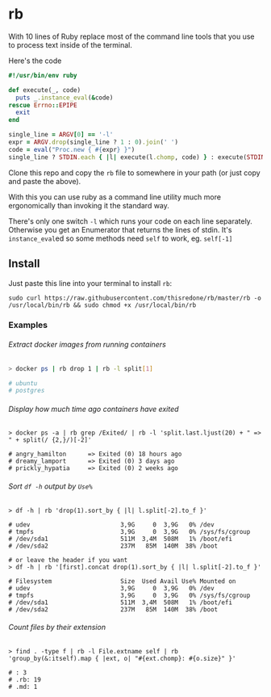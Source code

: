# rb

With 10 lines of Ruby replace most of the command line tools that you use to process text inside of the terminal.



Here's the code

```ruby
#!/usr/bin/env ruby

def execute(_, code)
  puts _.instance_eval(&code)
rescue Errno::EPIPE
  exit
end

single_line = ARGV[0] == '-l'
expr = ARGV.drop(single_line ? 1 : 0).join(' ')
code = eval("Proc.new { #{expr} }")
single_line ? STDIN.each { |l| execute(l.chomp, code) } : execute(STDIN.each_line, code)
```

Clone this repo and copy the `rb` file to somewhere in your path (or just copy and paste the above).

With this you can use ruby as a command line utility much more ergonomically than invoking it the standard way.

There's only one switch `-l` which runs your code on each line separately. Otherwise you get an Enumerator that returns the lines of stdin. It's `instance_eval`ed so some methods need `self` to work, eg. `self[-1]`

## Install

Just paste this line into your terminal to install `rb`:
```
sudo curl https://raw.githubusercontent.com/thisredone/rb/master/rb -o /usr/local/bin/rb && sudo chmod +x /usr/local/bin/rb
```


### Examples

###### Extract docker images from running containers

```bash
> docker ps | rb drop 1 | rb -l split[1]

# ubuntu
# postgres
```



###### Display how much time ago containers have exited

```shell
> docker ps -a | rb grep /Exited/ | rb -l 'split.last.ljust(20) + " => " + split(/ {2,}/)[-2]'

# angry_hamilton      => Exited (0) 18 hours ago
# dreamy_lamport      => Exited (0) 3 days ago
# prickly_hypatia     => Exited (0) 2 weeks ago
```



###### Sort `df -h` output by `Use%`

```shell
> df -h | rb 'drop(1).sort_by { |l| l.split[-2].to_f }'

# udev                         3,9G     0  3,9G   0% /dev
# tmpfs                        3,9G     0  3,9G   0% /sys/fs/cgroup
# /dev/sda1                    511M  3,4M  508M   1% /boot/efi
# /dev/sda2                    237M   85M  140M  38% /boot

# or leave the header if you want
> df -h | rb '[first].concat drop(1).sort_by { |l| l.split[-2].to_f }'

# Filesystem                   Size  Used Avail Use% Mounted on
# udev                         3,9G     0  3,9G   0% /dev
# tmpfs                        3,9G     0  3,9G   0% /sys/fs/cgroup
# /dev/sda1                    511M  3,4M  508M   1% /boot/efi
# /dev/sda2                    237M   85M  140M  38% /boot
```



###### Count files by their extension

```shell
> find . -type f | rb -l File.extname self | rb 'group_by(&:itself).map { |ext, o| "#{ext.chomp}: #{o.size}" }'

# : 3
# .rb: 19
# .md: 1
```
